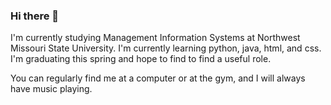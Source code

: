 ### Hi there 👋

I'm currently studying Management Information Systems at Northwest Missouri State University.
I'm currently learning python, java, html, and css.
I'm graduating this spring and hope to find to find a useful role.

You can regularly find me at a computer or at the gym, and I will always have music playing.
<!--
**NLewandowski5/NLewandowski5** is a ✨ _special_ ✨ repository because its `README.md` (this file) appears on your GitHub profile.

Here are some ideas to get you started:

- 🔭 I’m currently working on ...
- 🌱 I’m currently learning ...
- 👯 I’m looking to collaborate on ...
- 🤔 I’m looking for help with ...
- 💬 Ask me about ...
- 📫 How to reach me: ...
- 😄 Pronouns: ...
- ⚡ Fun fact: ...
-->
